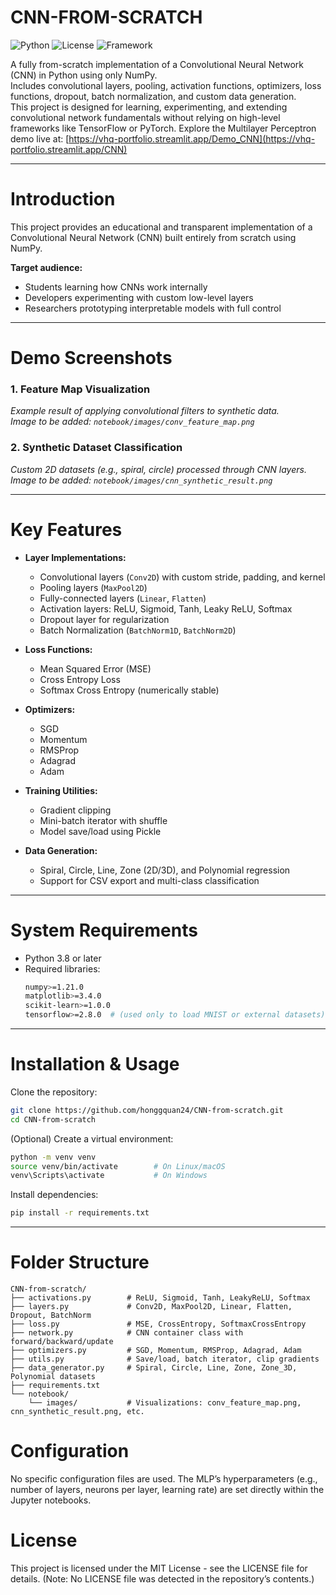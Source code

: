 # CNN-FROM-SCRATCH

![Python](https://img.shields.io/badge/Python-3.8%2B-blue)
![License](https://img.shields.io/badge/license-MIT-green)
![Framework](https://img.shields.io/badge/Framework-NumPy-orange)

A fully from-scratch implementation of a Convolutional Neural Network (CNN) in Python using only NumPy.  
Includes convolutional layers, pooling, activation functions, optimizers, loss functions, dropout, batch normalization, and custom data generation.  
This project is designed for learning, experimenting, and extending convolutional network fundamentals without relying on high-level frameworks like TensorFlow or PyTorch.
Explore the Multilayer Perceptron demo live at: [https://vhq-portfolio.streamlit.app/Demo_CNN](https://vhq-portfolio.streamlit.app/CNN)

---

# Introduction

This project provides an educational and transparent implementation of a Convolutional Neural Network (CNN) built entirely from scratch using NumPy.

**Target audience:**
- Students learning how CNNs work internally
- Developers experimenting with custom low-level layers
- Researchers prototyping interpretable models with full control

---

# Demo Screenshots

### 1. Feature Map Visualization  
_Example result of applying convolutional filters to synthetic data._  
_Image to be added: `notebook/images/conv_feature_map.png`_

### 2. Synthetic Dataset Classification  
_Custom 2D datasets (e.g., spiral, circle) processed through CNN layers._  
_Image to be added: `notebook/images/cnn_synthetic_result.png`_

---

# Key Features

- **Layer Implementations:**
  - Convolutional layers (`Conv2D`) with custom stride, padding, and kernel
  - Pooling layers (`MaxPool2D`)
  - Fully-connected layers (`Linear`, `Flatten`)
  - Activation layers: ReLU, Sigmoid, Tanh, Leaky ReLU, Softmax
  - Dropout layer for regularization
  - Batch Normalization (`BatchNorm1D`, `BatchNorm2D`)

- **Loss Functions:**
  - Mean Squared Error (MSE)
  - Cross Entropy Loss
  - Softmax Cross Entropy (numerically stable)

- **Optimizers:**
  - SGD
  - Momentum
  - RMSProp
  - Adagrad
  - Adam

- **Training Utilities:**
  - Gradient clipping
  - Mini-batch iterator with shuffle
  - Model save/load using Pickle

- **Data Generation:**
  - Spiral, Circle, Line, Zone (2D/3D), and Polynomial regression
  - Support for CSV export and multi-class classification

---

# System Requirements

- Python 3.8 or later  
- Required libraries:
  ```bash
  numpy>=1.21.0
  matplotlib>=3.4.0
  scikit-learn>=1.0.0
  tensorflow>=2.8.0  # (used only to load MNIST or external datasets)
  ```

---

# Installation & Usage

Clone the repository:

```bash
git clone https://github.com/honggquan24/CNN-from-scratch.git
cd CNN-from-scratch
```

(Optional) Create a virtual environment:

```bash
python -m venv venv
source venv/bin/activate        # On Linux/macOS
venv\Scripts\activate           # On Windows
```

Install dependencies:

```bash
pip install -r requirements.txt
```

---

# Folder Structure

```
CNN-from-scratch/
├── activations.py        # ReLU, Sigmoid, Tanh, LeakyReLU, Softmax
├── layers.py             # Conv2D, MaxPool2D, Linear, Flatten, Dropout, BatchNorm
├── loss.py               # MSE, CrossEntropy, SoftmaxCrossEntropy
├── network.py            # CNN container class with forward/backward/update
├── optimizers.py         # SGD, Momentum, RMSProp, Adagrad, Adam
├── utils.py              # Save/load, batch iterator, clip gradients
├── data_generator.py     # Spiral, Circle, Line, Zone, Zone_3D, Polynomial datasets
├── requirements.txt
└── notebook/
    └── images/           # Visualizations: conv_feature_map.png, cnn_synthetic_result.png, etc.
```

# Configuration
No specific configuration files are used. The MLP’s hyperparameters (e.g., number of layers, neurons per layer, learning rate) are set directly within the Jupyter notebooks.

# License
This project is licensed under the MIT License - see the LICENSE file for details. (Note: No LICENSE file was detected in the repository’s contents.)

